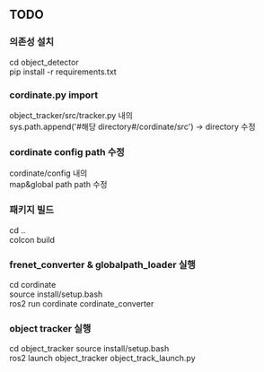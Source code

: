 ## TODO
### 의존성 설치  
cd object_detector  
pip install -r requirements.txt  

### cordinate.py import  
object_tracker/src/tracker.py 내의   
sys.path.append('#해당 directory#/cordinate/src') -> directory 수정  

### cordinate config path 수정
cordinate/config 내의   
map&global path path 수정  

### 패키지 빌드  
cd ..  
colcon build   

### frenet_converter & globalpath_loader 실행  
cd cordinate  
source install/setup.bash  
ros2 run cordinate cordinate_converter  

### object tracker 실행  
cd object_tracker
source install/setup.bash  
ros2 launch object_tracker object_track_launch.py  

